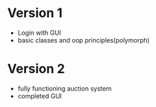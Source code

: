 # Version 1

- Login with GUI
- basic classes and oop principles(polymorph)

# Version 2

- fully functioning auction system
- completed GUI